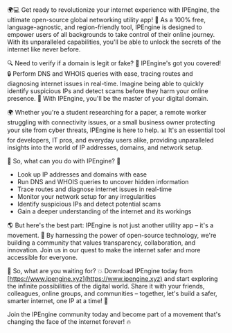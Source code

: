 🌍💻 Get ready to revolutionize your internet experience with IPEngine, the ultimate open-source global networking utility app! 🚀 As a 100% free, language-agnostic, and region-friendly tool, IPEngine is designed to empower users of all backgrounds to take control of their online journey. With its unparalleled capabilities, you'll be able to unlock the secrets of the internet like never before.

🔍 Need to verify if a domain is legit or fake? 💸 IPEngine's got you covered! 🔒 Perform DNS and WHOIS queries with ease, tracing routes and diagnosing internet issues in real-time. Imagine being able to quickly identify suspicious IPs and detect scams before they harm your online presence. 💪 With IPEngine, you'll be the master of your digital domain.

🌍 Whether you're a student researching for a paper, a remote worker struggling with connectivity issues, or a small business owner protecting your site from cyber threats, IPEngine is here to help. 📊 It's an essential tool for developers, IT pros, and everyday users alike, providing unparalleled insights into the world of IP addresses, domains, and network setup.

🚀 So, what can you do with IPEngine? 🔧

* Look up IP addresses and domains with ease
* Run DNS and WHOIS queries to uncover hidden information
* Trace routes and diagnose internet issues in real-time
* Monitor your network setup for any irregularities
* Identify suspicious IPs and detect potential scams
* Gain a deeper understanding of the internet and its workings

🌎 But here's the best part: IPEngine is not just another utility app – it's a movement. 🌈 By harnessing the power of open-source technology, we're building a community that values transparency, collaboration, and innovation. Join us in our quest to make the internet safer and more accessible for everyone.

🚀 So, what are you waiting for? 💥 Download IPEngine today from [https://www.ipengine.xyz](https://www.ipengine.xyz) and start exploring the infinite possibilities of the digital world. Share it with your friends, colleagues, online groups, and communities – together, let's build a safer, smarter internet, one IP at a time! 🌟

Join the IPEngine community today and become part of a movement that's changing the face of the internet forever! 🔥